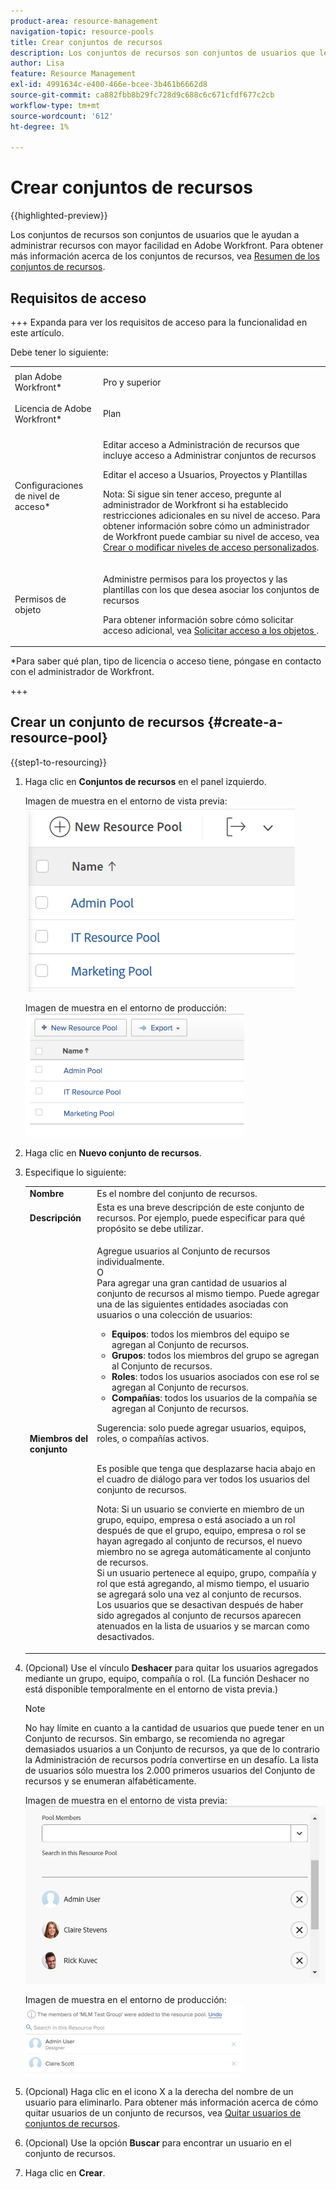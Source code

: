 ```yaml
---
product-area: resource-management
navigation-topic: resource-pools
title: Crear conjuntos de recursos
description: Los conjuntos de recursos son conjuntos de usuarios que le ayudan a administrar recursos con mayor facilidad en Adobe Workfront.
author: Lisa
feature: Resource Management
exl-id: 4991634c-e400-466e-bcee-3b461b6662d8
source-git-commit: ca882fbb8b29fc728d9c688c6c671cfdf677c2cb
workflow-type: tm+mt
source-wordcount: '612'
ht-degree: 1%

---
```


# Crear conjuntos de recursos

{{highlighted-preview}}

Los conjuntos de recursos son conjuntos de usuarios que le ayudan a administrar recursos con mayor facilidad en Adobe Workfront. Para obtener más información acerca de los conjuntos de recursos, vea [Resumen de los conjuntos de recursos](../../../resource-mgmt/resource-planning/resource-pools/work-with-resource-pools.md).

## Requisitos de acceso

+++ Expanda para ver los requisitos de acceso para la funcionalidad en este artículo.

Debe tener lo siguiente:

<table style="table-layout:auto"> 
 <col> 
 <col> 
 <tbody> 
  <tr> 
   <td role="rowheader">plan Adobe Workfront*</td> 
   <td> <p>Pro y superior</p> </td> 
  </tr> 
  <tr> 
   <td role="rowheader">Licencia de Adobe Workfront*</td> 
   <td> <p>Plan </p> </td> 
  </tr> 
  <tr> 
   <td role="rowheader">Configuraciones de nivel de acceso*</td> 
   <td> <p>Editar acceso a Administración de recursos que incluye acceso a Administrar conjuntos de recursos</p> <p>Editar el acceso a Usuarios, Proyectos y Plantillas</p> <p>Nota: Si sigue sin tener acceso, pregunte al administrador de Workfront si ha establecido restricciones adicionales en su nivel de acceso. Para obtener información sobre cómo un administrador de Workfront puede cambiar su nivel de acceso, vea <a href="../../../administration-and-setup/add-users/configure-and-grant-access/create-modify-access-levels.md" class="MCXref xref">Crear o modificar niveles de acceso personalizados</a>.</p> </td> 
  </tr> 
  <tr data-mc-conditions=""> 
   <td role="rowheader">Permisos de objeto</td> 
   <td> <p>Administre permisos para los proyectos y las plantillas con los que desea asociar los conjuntos de recursos</p> <p>Para obtener información sobre cómo solicitar acceso adicional, vea <a href="../../../workfront-basics/grant-and-request-access-to-objects/request-access.md" class="MCXref xref">Solicitar acceso a los objetos </a>.</p> </td> 
  </tr> 
 </tbody> 
</table>

&#42;Para saber qué plan, tipo de licencia o acceso tiene, póngase en contacto con el administrador de Workfront.

+++

## Crear un conjunto de recursos {#create-a-resource-pool}

{{step1-to-resourcing}}

1. Haga clic en **Conjuntos de recursos** en el panel izquierdo.

   <span class="preview">Imagen de muestra en el entorno de vista previa:</span>
   <span class="preview">![Conjuntos de recursos](assets/list-of-resource-pools.png)</span>

   Imagen de muestra en el entorno de producción:
   ![Conjuntos de recursos](assets/resource-pools-tab-350x198.png)

1. Haga clic en **Nuevo conjunto de recursos**.
1. Especifique lo siguiente:

   <table style="table-layout:auto">
    <col>
    <col>
    <tbody>
     <tr>
      <td role="rowheader"><strong>Nombre</strong></td>
      <td>Es el nombre del conjunto de recursos.</td>
     </tr>
     <tr>
      <td role="rowheader"><strong>Descripción</strong></td>
      <td>Esta es una breve descripción de este conjunto de recursos. Por ejemplo, puede especificar para qué propósito se debe utilizar.</td>
     </tr>
     <tr>
      <td role="rowheader"><strong>Miembros del conjunto</strong></td>
      <td><p> Agregue usuarios al Conjunto de recursos individualmente.<br>O <br>Para agregar una gran cantidad de usuarios al conjunto de recursos al mismo tiempo. Puede agregar una de las siguientes entidades asociadas con usuarios o una colección de usuarios:
        <ul>
         <li><strong>Equipos</strong>: todos los miembros del equipo se agregan al Conjunto de recursos.</li>
         <li><strong>Grupos</strong>: todos los miembros del grupo se agregan al Conjunto de recursos.</li>
         <li><strong>Roles</strong>: todos los usuarios asociados con ese rol se agregan al Conjunto de recursos.</li>
         <li><strong>Compañías</strong>: todos los usuarios de la compañía se agregan al Conjunto de recursos.</li>
        </ul><p>Sugerencia: solo puede agregar usuarios, equipos, <span>roles,</span> o compañías activos.</p><br>Es posible que tenga que desplazarse hacia abajo en el cuadro de diálogo para ver todos los usuarios del conjunto de recursos.
        <p>Nota: Si un usuario se convierte en miembro de un grupo, equipo, empresa o está asociado a un rol después de que el grupo, equipo, empresa o rol se hayan agregado al conjunto de recursos, el nuevo miembro no se agrega automáticamente al conjunto de recursos. <br>Si un usuario pertenece al equipo, grupo, compañía y rol que está agregando, al mismo tiempo, el usuario se agregará solo una vez al conjunto de recursos.<br>Los usuarios que se desactivan después de haber sido agregados al conjunto de recursos aparecen atenuados en la lista de usuarios y se marcan como desactivados.</p></p></td>
     </tr>
    </tbody>
   </table>

1. (Opcional) Use el vínculo **Deshacer** para quitar los usuarios agregados mediante un grupo, equipo, compañía o rol. <span class="preview">(La función Deshacer no está disponible temporalmente en el entorno de vista previa.)</span>

   >[!NOTE]
   >
   >No hay límite en cuanto a la cantidad de usuarios que puede tener en un Conjunto de recursos. Sin embargo, se recomienda no agregar demasiados usuarios a un Conjunto de recursos, ya que de lo contrario la Administración de recursos podría convertirse en un desafío. La lista de usuarios sólo muestra los 2.000 primeros usuarios del Conjunto de recursos y se enumeran alfabéticamente.

   <span class="preview">Imagen de muestra en el entorno de vista previa:</span>
   <span class="preview">![Usuarios agregados al conjunto de recursos](assets/users-in-resource-pool.png)</span>

   Imagen de muestra en el entorno de producción:
   ![Usuarios agregados al conjunto de recursos](assets/resource-pools-new---undo-button-for-teams-groups-etc-350x113.png)

1. (Opcional) Haga clic en el icono X a la derecha del nombre de un usuario para eliminarlo. Para obtener más información acerca de cómo quitar usuarios de un conjunto de recursos, vea [Quitar usuarios de conjuntos de recursos](../../../resource-mgmt/resource-planning/resource-pools/remove-users-from-resource-pool.md).
1. (Opcional) Use la opción **Buscar** para encontrar un usuario en el conjunto de recursos.
1. Haga clic en **Crear**.

